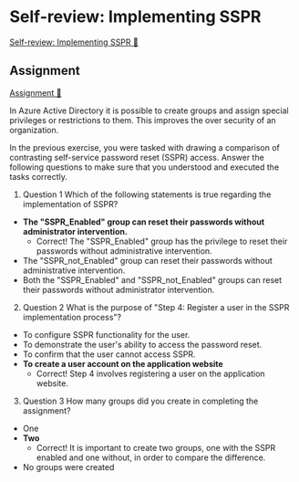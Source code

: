 # Self-review: Implementing SSPR

[Self-review: Implementing SSPR 🔗](https://www.coursera.org/learn/cybersecurity-identity-and-access-solutions-with-azure-ad/assignment-submission/WXeHo/self-review-implementing-sspr)

## Assignment

[Assignment 🔗](https://www.coursera.org/learn/cybersecurity-identity-and-access-solutions-with-azure-ad/assignment-submission/WXeHo/self-review-implementing-sspr/attempt)

In Azure Active Directory it is possible to create groups and assign special privileges or restrictions to them. This improves the over security of an organization.

In the previous exercise, you were tasked with drawing a comparison of contrasting self-service password reset (SSPR) access. Answer the following questions to make sure that you understood and executed the tasks correctly.

1.  Question 1
    Which of the following statements is true regarding the implementation of SSPR?

- **The "SSPR_Enabled" group can reset their passwords without administrator intervention.**
  - Correct! The "SSPR_Enabled" group has the privilege to reset their passwords without administrative intervention.
- The "SSPR_not_Enabled" group can reset their passwords without administrative intervention.
- Both the "SSPR_Enabled" and "SSPR_not_Enabled" groups can reset their passwords without administrator intervention.

2. Question 2
   What is the purpose of "Step 4: Register a user in the SSPR implementation process"?

- To configure SSPR functionality for the user.
- To demonstrate the user's ability to access the password reset.
- To confirm that the user cannot access SSPR.
- **To create a user account on the application website**
  - Correct! Step 4 involves registering a user on the application website.

3. Question 3
   How many groups did you create in completing the assignment?

- One
- **Two**
  - Correct! It is important to create two groups, one with the SSPR enabled and one without, in order to compare the difference.
- No groups were created
